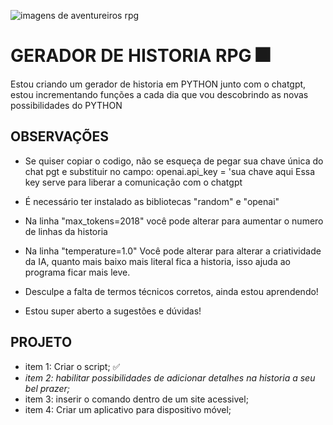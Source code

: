 ![imagens de aventureiros rpg](https://sm.ign.com/ign_pt/screenshot/default/konosuba-gif_2428.gif)

# GERADOR DE HISTORIA RPG 🎆
Estou criando um gerador de historia em PYTHON junto com o chatgpt, estou incrementando funções a cada dia que vou descobrindo as novas possibilidades do PYTHON


## OBSERVAÇÕES
- Se quiser copiar o codigo, não se esqueça de pegar sua chave única do chat pgt e substituir no campo:
openai.api_key = 'sua chave aqui
Essa key serve para liberar a comunicação com o chatgpt

- É necessário ter instalado as bibliotecas "random" e "openai"

- Na linha "max_tokens=2018" você pode alterar para aumentar o numero de linhas da historia
- Na linha "temperature=1.0" Você pode alterar para alterar a criatividade da IA, quanto mais baixo mais literal fica a historia, isso ajuda ao programa ficar mais leve.
- Desculpe a falta de termos técnicos corretos, ainda estou aprendendo!
- Estou super aberto a sugestões e dúvidas!

## PROJETO
- item 1: Criar o script; ✅
- *item 2: habilitar possibilidades de adicionar detalhes na historia a seu bel prazer;*
- item 3: inserir o comando dentro de um site acessivel;
- item 4: Criar um aplicativo para dispositivo móvel;


